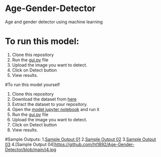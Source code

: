 # Age-Gender-Detector
Age and gender detector using machine learning
# To run this model:
1. Clone this repository
2. Run the [gui.py](https://github.com/ht1892/Age-Gender-Detector/blob/main/gui.py) file
3. Upload the image you want to detect.
4. Click on Detect button
5. View results.

#To run this model yourself
1. Clone this repository
2. Download the dataset from [here](https://www.kaggle.com/datasets/jangedoo/utkface-new)
3. Extract the dataset to your repository.
4. Open the [model jupyter notebook](https://github.com/ht1892/Age-Gender-Detector/blob/main/model%20(1).ipynb) and run it
5. Run the [gui.py](https://github.com/ht1892/Age-Gender-Detector/blob/main/gui.py) file
6. Upload the image you want to detect.
7. Click on Detect button
8. View results.

#Sample Outputs:
1.[Sample Output 01](https://github.com/ht1892/Age-Gender-Detector/blob/main/i1.jpg)
2.[Sample Output 02](https://github.com/ht1892/Age-Gender-Detector/blob/main/i2.jpg)
3.[Sample Output 03](https://github.com/ht1892/Age-Gender-Detector/blob/main/i3.jpg)
4.[Sample Output 04]https://github.com/ht1892/Age-Gender-Detector/blob/main/i4.jpg
